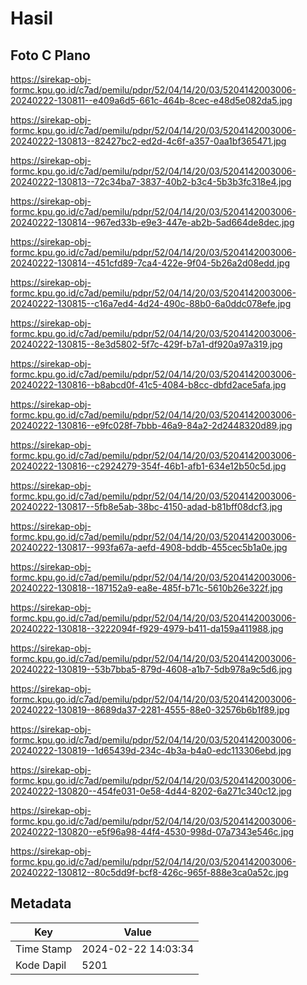 # Hasil

## Foto C Plano

https://sirekap-obj-formc.kpu.go.id/c7ad/pemilu/pdpr/52/04/14/20/03/5204142003006-20240222-130811--e409a6d5-661c-464b-8cec-e48d5e082da5.jpg

https://sirekap-obj-formc.kpu.go.id/c7ad/pemilu/pdpr/52/04/14/20/03/5204142003006-20240222-130813--82427bc2-ed2d-4c6f-a357-0aa1bf365471.jpg

https://sirekap-obj-formc.kpu.go.id/c7ad/pemilu/pdpr/52/04/14/20/03/5204142003006-20240222-130813--72c34ba7-3837-40b2-b3c4-5b3b3fc318e4.jpg

https://sirekap-obj-formc.kpu.go.id/c7ad/pemilu/pdpr/52/04/14/20/03/5204142003006-20240222-130814--967ed33b-e9e3-447e-ab2b-5ad664de8dec.jpg

https://sirekap-obj-formc.kpu.go.id/c7ad/pemilu/pdpr/52/04/14/20/03/5204142003006-20240222-130814--451cfd89-7ca4-422e-9f04-5b26a2d08edd.jpg

https://sirekap-obj-formc.kpu.go.id/c7ad/pemilu/pdpr/52/04/14/20/03/5204142003006-20240222-130815--c16a7ed4-4d24-490c-88b0-6a0ddc078efe.jpg

https://sirekap-obj-formc.kpu.go.id/c7ad/pemilu/pdpr/52/04/14/20/03/5204142003006-20240222-130815--8e3d5802-5f7c-429f-b7a1-df920a97a319.jpg

https://sirekap-obj-formc.kpu.go.id/c7ad/pemilu/pdpr/52/04/14/20/03/5204142003006-20240222-130816--b8abcd0f-41c5-4084-b8cc-dbfd2ace5afa.jpg

https://sirekap-obj-formc.kpu.go.id/c7ad/pemilu/pdpr/52/04/14/20/03/5204142003006-20240222-130816--e9fc028f-7bbb-46a9-84a2-2d2448320d89.jpg

https://sirekap-obj-formc.kpu.go.id/c7ad/pemilu/pdpr/52/04/14/20/03/5204142003006-20240222-130816--c2924279-354f-46b1-afb1-634e12b50c5d.jpg

https://sirekap-obj-formc.kpu.go.id/c7ad/pemilu/pdpr/52/04/14/20/03/5204142003006-20240222-130817--5fb8e5ab-38bc-4150-adad-b81bff08dcf3.jpg

https://sirekap-obj-formc.kpu.go.id/c7ad/pemilu/pdpr/52/04/14/20/03/5204142003006-20240222-130817--993fa67a-aefd-4908-bddb-455cec5b1a0e.jpg

https://sirekap-obj-formc.kpu.go.id/c7ad/pemilu/pdpr/52/04/14/20/03/5204142003006-20240222-130818--187152a9-ea8e-485f-b71c-5610b26e322f.jpg

https://sirekap-obj-formc.kpu.go.id/c7ad/pemilu/pdpr/52/04/14/20/03/5204142003006-20240222-130818--3222094f-f929-4979-b411-da159a411988.jpg

https://sirekap-obj-formc.kpu.go.id/c7ad/pemilu/pdpr/52/04/14/20/03/5204142003006-20240222-130819--53b7bba5-879d-4608-a1b7-5db978a9c5d6.jpg

https://sirekap-obj-formc.kpu.go.id/c7ad/pemilu/pdpr/52/04/14/20/03/5204142003006-20240222-130819--8689da37-2281-4555-88e0-32576b6b1f89.jpg

https://sirekap-obj-formc.kpu.go.id/c7ad/pemilu/pdpr/52/04/14/20/03/5204142003006-20240222-130819--1d65439d-234c-4b3a-b4a0-edc113306ebd.jpg

https://sirekap-obj-formc.kpu.go.id/c7ad/pemilu/pdpr/52/04/14/20/03/5204142003006-20240222-130820--454fe031-0e58-4d44-8202-6a271c340c12.jpg

https://sirekap-obj-formc.kpu.go.id/c7ad/pemilu/pdpr/52/04/14/20/03/5204142003006-20240222-130820--e5f96a98-44f4-4530-998d-07a7343e546c.jpg

https://sirekap-obj-formc.kpu.go.id/c7ad/pemilu/pdpr/52/04/14/20/03/5204142003006-20240222-130812--80c5dd9f-bcf8-426c-965f-888e3ca0a52c.jpg


## Metadata

| Key        | Value               |
| ---------- | ------------------- |
| Time Stamp | 2024-02-22 14:03:34 |
| Kode Dapil | 5201                |




